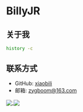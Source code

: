 # BillyJR

## 关于我

```bash
history -c
```

## 联系方式

- GitHub: [xiaobili](https://github.com/xiaobili)
- 邮箱: zygboom@163.com


<a href="https://www.github.com/xiaobili">
  <img align="center" src="https://github-readme-stats.vercel.app/api?username=xiaobili&show_icons=true&theme=onedark&locale=cn" />
</a>
<a href="https://www.github.com/xiaobili">
  <img align="center" src="https://github-readme-stats.vercel.app/api/top-langs/?username=xiaobili&theme=onedark&locale=cn" />
</a>
